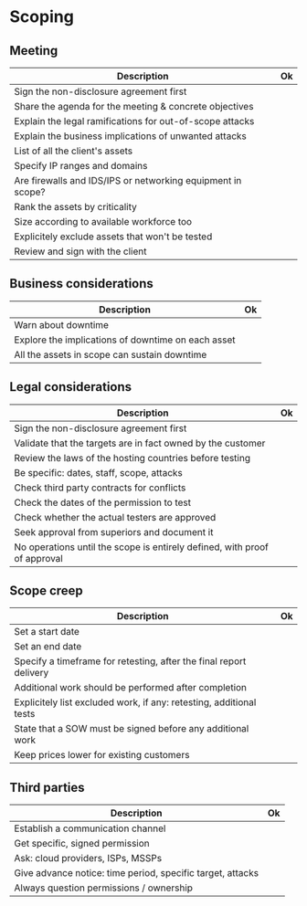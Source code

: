 # Scoping

## Meeting

| Description                                                            | Ok |
| ---------------------------------------------------------------------- | -- |
| Sign the non-disclosure agreement first | |
| Share the agenda for the meeting & concrete objectives | |
| Explain the legal ramifications for out-of-scope attacks | |
| Explain the business implications of unwanted attacks | |
| List of all the client's assets | |
| Specify IP ranges and domains | |
| Are firewalls and IDS/IPS or networking equipment in scope? | |
| Rank the assets by criticality | |
| Size according to available workforce too | |
| Explicitely exclude assets that won't be tested | |
| Review and sign with the client | |

## Business considerations

| Description                                                            | Ok |
| ---------------------------------------------------------------------- | -- |
| Warn about downtime | |
| Explore the implications of downtime on each asset | |
| All the assets in scope can sustain downtime | |

## Legal considerations

| Description                                                            | Ok |
| ---------------------------------------------------------------------- | -- |
| Sign the non-disclosure agreement first | |
| Validate that the targets are in fact owned by the customer | |
| Review the laws of the hosting countries before testing | |
| Be specific: dates, staff, scope, attacks | |
| Check third party contracts for conflicts | |
| Check the dates of the permission to test | |
| Check whether the actual testers are approved | |
| Seek approval from superiors and document it | |
| No operations until the scope is entirely defined, with proof of approval | |

## Scope creep

| Description                                                            | Ok |
| ---------------------------------------------------------------------- | -- |
| Set a start date | |
| Set an end date | |
| Specify a timeframe for retesting, after the final report delivery | |
| Additional work should be performed after completion | |
| Explicitely list excluded work, if any: retesting, additional tests | |
| State that a SOW must be signed before any additional work | |
| Keep prices lower for existing customers | |

## Third parties

| Description                                                            | Ok |
| ---------------------------------------------------------------------- | -- |
| Establish a communication channel | |
| Get specific, signed permission | |
| Ask: cloud providers, ISPs, MSSPs | |
| Give advance notice: time period, specific target, attacks | |
| Always question permissions / ownership | |
